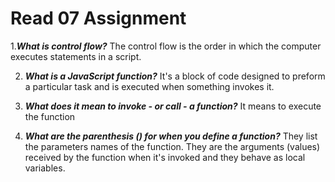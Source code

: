 # Read 07 Assignment

1.__*What is control flow?*__ The control flow is the order in which the computer executes statements in a script.

2. __*What is a JavaScript function?*__ It's a block of code designed to preform a particular task and is executed when something invokes it. 

3. __*What does it mean to invoke - or call - a function?*__ It means to execute the function

4. __*What are the parenthesis () for when you define a function?*__ They list the parameters names of the function. They are the arguments (values) received by the function when it's invoked and they behave as local variables.